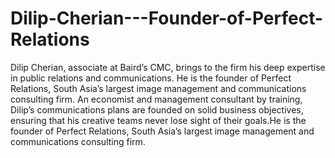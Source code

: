 # Dilip-Cherian---Founder-of-Perfect-Relations
Dilip Cherian, associate at Baird’s CMC, brings to the firm his deep expertise in public relations and communications. He is the founder of Perfect Relations, South Asia’s largest image management and communications consulting firm. An economist and management consultant by training, Dilip’s communications plans are founded on solid business objectives, ensuring that his creative teams never lose sight of their goals.He is the founder of Perfect Relations, South Asia’s largest image management and communications consulting firm.
